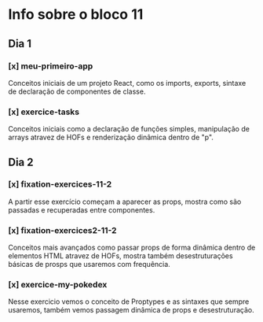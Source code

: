 # Info sobre o bloco 11
## Dia 1
### [x] meu-primeiro-app
Conceitos iniciais de um projeto React, como os imports, exports, sintaxe de declaração de componentes de classe.
### [x] exercice-tasks
Conceitos iniciais como a declaração de funções simples, manipulação de arrays atravez de HOFs e renderização dinâmica dentro de "p".
## Dia 2
### [x] fixation-exercices-11-2
A partir esse exercício começam a aparecer as props, mostra como são passadas e recuperadas entre componentes.
### [x] fixation-exercices2-11-2
Conceitos mais avançados como passar props de forma dinâmica dentro de elementos HTML atravez de HOFs, mostra também desestruturações básicas de prosps que usaremos com frequência.
### [x] exercice-my-pokedex
Nesse exercicio vemos o conceito de Proptypes e as sintaxes que sempre usaremos, também vemos passagem dinâmica de props e desestruturação.